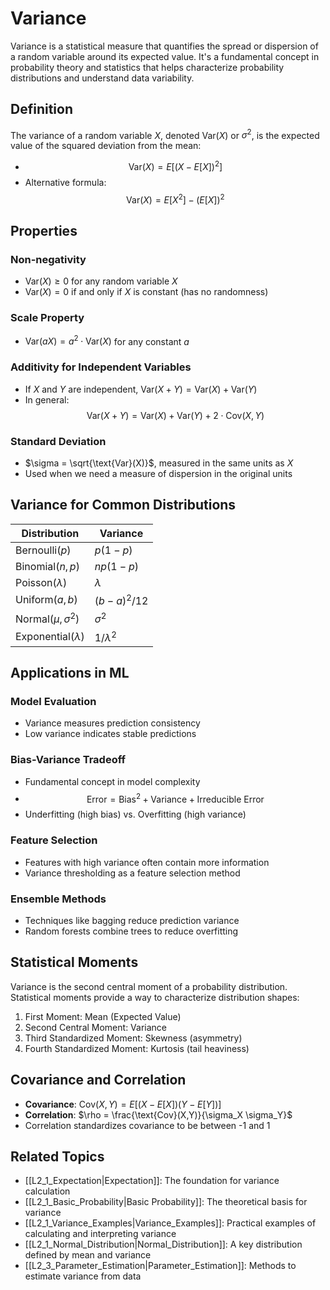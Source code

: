 # Variance

Variance is a statistical measure that quantifies the spread or dispersion of a random variable around its expected value. It's a fundamental concept in probability theory and statistics that helps characterize probability distributions and understand data variability.

## Definition

The variance of a random variable $X$, denoted $\text{Var}(X)$ or $\sigma^2$, is the expected value of the squared deviation from the mean:

- $$\text{Var}(X) = E[(X - E[X])^2]$$
- Alternative formula: $$\text{Var}(X) = E[X^2] - (E[X])^2$$

## Properties

### Non-negativity
- $\text{Var}(X) \geq 0$ for any random variable $X$
- $\text{Var}(X) = 0$ if and only if $X$ is constant (has no randomness)

### Scale Property
- $\text{Var}(aX) = a^2 \cdot \text{Var}(X)$ for any constant $a$

### Additivity for Independent Variables
- If $X$ and $Y$ are independent, $\text{Var}(X + Y) = \text{Var}(X) + \text{Var}(Y)$
- In general: $$\text{Var}(X + Y) = \text{Var}(X) + \text{Var}(Y) + 2 \cdot \text{Cov}(X,Y)$$

### Standard Deviation
- $\sigma = \sqrt{\text{Var}(X)}$, measured in the same units as $X$
- Used when we need a measure of dispersion in the original units

## Variance for Common Distributions

| Distribution | Variance |
|--------------|----------|
| Bernoulli$(p)$ | $p(1-p)$ |
| Binomial$(n,p)$ | $np(1-p)$ |
| Poisson$(\lambda)$ | $\lambda$ |
| Uniform$(a,b)$ | $(b-a)^2/12$ |
| Normal$(\mu,\sigma^2)$ | $\sigma^2$ |
| Exponential$(\lambda)$ | $1/\lambda^2$ |

## Applications in ML

### Model Evaluation
- Variance measures prediction consistency
- Low variance indicates stable predictions

### Bias-Variance Tradeoff
- Fundamental concept in model complexity
- $$\text{Error} = \text{Bias}^2 + \text{Variance} + \text{Irreducible Error}$$
- Underfitting (high bias) vs. Overfitting (high variance)

### Feature Selection
- Features with high variance often contain more information
- Variance thresholding as a feature selection method

### Ensemble Methods
- Techniques like bagging reduce prediction variance
- Random forests combine trees to reduce overfitting

## Statistical Moments

Variance is the second central moment of a probability distribution. Statistical moments provide a way to characterize distribution shapes:

1. First Moment: Mean (Expected Value)
2. Second Central Moment: Variance
3. Third Standardized Moment: Skewness (asymmetry)
4. Fourth Standardized Moment: Kurtosis (tail heaviness)

## Covariance and Correlation

- **Covariance**: $\text{Cov}(X,Y) = E[(X-E[X])(Y-E[Y])]$
- **Correlation**: $\rho = \frac{\text{Cov}(X,Y)}{\sigma_X \sigma_Y}$
- Correlation standardizes covariance to be between -1 and 1

## Related Topics

- [[L2_1_Expectation|Expectation]]: The foundation for variance calculation
- [[L2_1_Basic_Probability|Basic Probability]]: The theoretical basis for variance
- [[L2_1_Variance_Examples|Variance_Examples]]: Practical examples of calculating and interpreting variance
- [[L2_1_Normal_Distribution|Normal_Distribution]]: A key distribution defined by mean and variance
- [[L2_3_Parameter_Estimation|Parameter_Estimation]]: Methods to estimate variance from data 